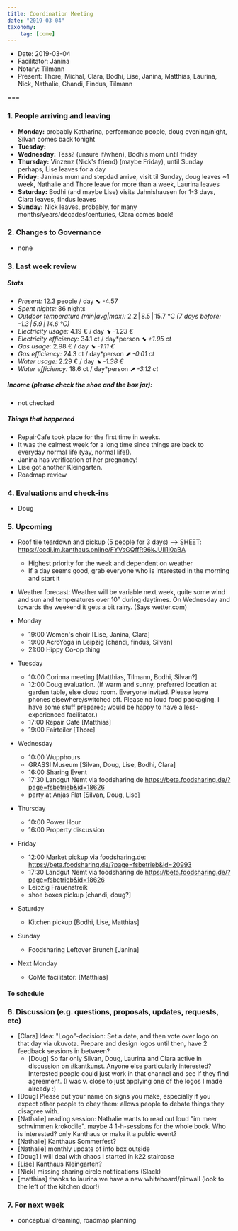 ```yaml
---
title: Coordination Meeting
date: "2019-03-04"
taxonomy:
    tag: [come]
---
```


<!--
Hello facilitator/notary! Thank you for your services. Here is some advice for facilitating coordination meetings:
  - Prepare the meeting a bit beforehand (find out about evaluations, gas, electricity and water usages, waste collections, income, scheduled events). You can ask others to assist you.
  - Notify people 10 minutes before the meeting starts. (Watching the clock is not super fun, people will be grateful if you do it for them.)
  - Start at 10:00 sharp, or earlier if everyone is there. (Waiting is time-wasting, be a time-saver!)
  - If you don't want to take notes yourself ask someone else to take care of that. (This pad can easily be used to read from and write in simultaneously.)
  - Go through the ordered points in order, even if nothing has changed. (They are arranged to try and get the most relevant information to most people.)
  - Feel welcome to moderate conversation if off-topic or too detailed. (Are listeners interested? Are speakers satisfied? Can you identify a sub-group?)
  - Try to finish the meeting before 11:00. (There is always more to talk about and it's important for people to know that CoMes don't take forever.)
  - Leave the room once the meeting has ended. (This sends a clear signal to everyone else that they can also leave and get on with their day.)
  - Take care that the meeting minutes will be put to kanthaus.online. (If you don't know how to do it, ask someone to help you with it. But do it today!)
  - As soon as the minutes are online, empty the pad from all irrelevant things and get it ready for the next facilitator. (Only keep regular events such as CoMe, power hour, regular food pickups and such. Move the counter figures from 'last 7 days' to '7 days before that' and adjust the date to next week.)
  - Have fun!
-->

- Date: 2019-03-04
- Facilitator: Janina
- Notary: Tilmann
- Present: Thore, Michal, Clara, Bodhi, Lise, Janina, Matthias, Laurina, Nick, Nathalie, Chandi, Findus, Tilmann

===
<!-- 0. Minute of silence -->

### 1. People arriving and leaving
- **Monday:** probably Katharina, performance people, doug evening/night, Silvan comes back tonight
- **Tuesday:**
- **Wednesday:** Tess? (unsure if/when), Bodhis mom until friday
- **Thursday:** Vinzenz (Nick's friend) (maybe Friday), until Sunday perhaps, Lise leaves for a day
- **Friday:** Janinas mum and stepdad arrive, visit til Sunday, doug leaves ~1 week, Nathalie and Thore leave for more than a week, Laurina leaves
- **Saturday:** Bodhi (and maybe Lise) visits Jahnishausen for 1-3 days, Clara leaves, findus leaves
- **Sunday:** Nick leaves, probably, for many months/years/decades/centuries, Clara comes back!

### 2. Changes to Governance
- none

### 3. Last week review
##### Stats
<!-- Read counters in heating room and append to water.csv and gas.csv in https://gitlab.com/kanthaus/kanthaus-public/tree/master/resourcesUsed, otherwise the script will complain -->
<!-- press the play button on https://gitlab.com/kanthaus/kanthaus-private/pipeline_schedules and it will print to #kanthaus-residence -->
- *Present:* 12.3 people / day ⬊  -4.57
- *Spent nights:* 86 nights
- *Outdoor temperature (min|avg|max):* 2.2 | 8.5 | 15.7 °C _(7 days before: -1.3 | 5.9 | 14.6 °C)_
- *Electricity usage:* 4.19 € / day _⬊ -1.23 €_
- *Electricity efficiency:* 34.1 ct / day*person _⬊ +1.95 ct_
- *Gas usage:* 2.98 € / day _⬊ -1.11 €_
- *Gas efficiency:* 24.3 ct / day*person _⬈ -0.01 ct_
- *Water usage:* 2.29 € / day _⬊ -1.38 €_
- *Water efficiency:* 18.6 ct / day*person _⬈ -3.12 ct_

##### Income (please check the shoe and the ~~box~~ jar):
- not checked

##### Things that happened
- RepairCafe took place for the first time in weeks.
- It was the calmest week for a long time since things are back to everyday normal life (yay, normal life!).
- Janina has verification of her pregnancy!
- Lise got another Kleingarten.
- Roadmap review

### 4. Evaluations and check-ins
- Doug

### 5. Upcoming <!-- https://cloud.kanthaus.online/apps/calendar/ -->

- Roof tile teardown and pickup (5 people for 3 days) --> SHEET: https://codi.im.kanthaus.online/FYVsGQffR96kJUII1l0aBA
    - Highest priority for the week and dependent on weather
    - If a day seems good, grab everyone who is interested in the morning and start it

- Weather forecast: Weather will be variable next week, quite some wind and sun and temperatures over 10° during daytimes. On Wednesday and towards the weekend it gets a bit rainy. (Says wetter.com)
- Monday
    - 19:00 Women's choir [Lise, Janina, Clara]
    - 19:00 AcroYoga in Leipzig [chandi, findus, Silvan]
    - 21:00 Hippy Co-op thing
- Tuesday
    - 10:00 Corinna meeting [Matthias, Tilmann, Bodhi, Silvan?]
    - 12:00 Doug evaluation. (If warm and sunny, preferred location at garden table, else cloud room. Everyone invited. Please leave phones elsewhere/switched off. Please no loud food packaging. I have some stuff prepared; would be happy to have a less-experienced facilitator.)
    - 17:00 Repair Cafe [Matthias]
    - 19:00 Fairteiler [Thore]
- Wednesday
    - 10:00 Wupphours
    - GRASSI Museum [Silvan, Doug, Lise, Bodhi, Clara]
    - 16:00 Sharing Event
    - 17:30 Landgut Nemt via foodsharing.de https://beta.foodsharing.de/?page=fsbetrieb&id=18626
    - party at Anjas Flat [Silvan, Doug, Lise]
- Thursday
    - 10:00 Power Hour
    - 16:00 Property discussion
- Friday
    - 12:00 Market pickup via foodsharing.de: https://beta.foodsharing.de/?page=fsbetrieb&id=20993
    - 17:30 Landgut Nemt via foodsharing.de https://beta.foodsharing.de/?page=fsbetrieb&id=18626
    - Leipzig Frauenstreik
    - shoe boxes pickup [chandi, doug?]
- Saturday
    - Kitchen pickup [Bodhi, Lise, Matthias]
- Sunday
    - Foodsharing Leftover Brunch [Janina]
- Next Monday
    - CoMe facilitator: [Matthias]

#### To schedule


### 6. Discussion (e.g. questions, proposals, updates, requests, etc) <!-- can also include discussions about cooking and heating -->

- [Clara] Idea: "Logo"-decision: Set a date, and then vote over logo on that day via ukuvota. Prepare and design logos until then, have 2 feedback sessions in between?
    - [Doug] So far only Silvan, Doug, Laurina and Clara active in discussion on #kantkunst. Anyone else particularly interested? Interested people could just work in that channel and see if they find agreement. (I was v. close to just applying one of the logos I made already :)
- [Doug] Please put your name on signs you make, especially if you expect other people to obey them: allows people to debate things they disagree with.
- [Nathalie] reading session: Nathalie wants to read out loud "im meer schwimmen krokodile". maybe 4 1-h-sessions for the whole book. Who is interested? only Kanthaus or make it a public event?
- [Nathalie] Kanthaus Sommerfest?
- [Nathalie] monthly update of info box outside
- [Doug] I will deal with chaos I started in k22 staircase
- [Lise] Kanthaus Kleingarten?
- [Nick] missing sharing circle notifications (Slack)
- [matthias] thanks to laurina we have a new whiteboard/pinwall (look to the left of the kitchen door!)
### 7. For next week
- conceptual dreaming, roadmap planning
